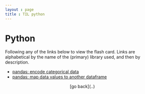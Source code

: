 ```yaml
---
layout : page
title : TIL python
---
```



# Python
Following any of the links below to view the flash card. Links are alphabetical 
by the name of the (primary) library used, and then by description.


- [pandas: encode categorical data](./pd_encode_cat_data.md)
- [pandas: map data values to another dataframe](./pd_map_data_on_df_col.md)


<p style="text-align: center">[go back](..)</p>
